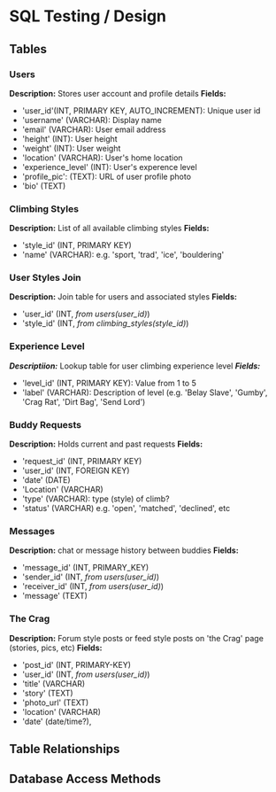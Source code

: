 # SQL Testing / Design


## Tables


### Users
**Description:** Stores user account and profile details
**Fields:**
- 'user_id'(INT, PRIMARY KEY, AUTO_INCREMENT): Unique user id
- 'username' (VARCHAR): Display name
- 'email' (VARCHAR): User email address
- 'height' (INT): User height
- 'weight' (INT): User weight
- 'location' (VARCHAR): User's home location
- 'experience_level' (INT): User's experence level 
- 'profile_pic': (TEXT): URL of user profile photo
- 'bio' (TEXT)

### Climbing Styles
**Description:** List of all available climbing styles
**Fields:**
- 'style_id' (INT, PRIMARY KEY)
- 'name' (VARCHAR): e.g. 'sport, 'trad', 'ice', 'bouldering'

### User Styles Join
**Description:** Join table for users and associated styles
**Fields:**
- 'user_id' (INT, *from users(user_id)*)
- 'style_id' (INT, *from climbing_styles(style_id)*)

### Experience Level
***Descriptiion:*** Lookup table for user climbing experience level
***Fields:***
- 'level_id' (INT, PRIMARY KEY): Value from 1 to 5
- 'label' (VARCHAR): Description of level (e.g. 'Belay Slave', 'Gumby', 'Crag Rat', 'Dirt Bag', 'Send Lord')

### Buddy Requests
**Description:** Holds current and past requests 
**Fields:**
- 'request_id' (INT, PRIMARY KEY)
- 'user_id' (INT, FOREIGN KEY)
- 'date' (DATE)
- 'Location' (VARCHAR)
- 'type' (VARCHAR): type (style) of climb?
- 'status' (VARCHAR)    e.g. 'open', 'matched', 'declined', etc

### Messages
**Description:** chat or message history between buddies
**Fields:**
- 'message_id' (INT, PRIMARY_KEY)
- 'sender_id' (INT, *from users(user_id)*)
- 'receiver_id' (INT, *from users(user_id)*)
- 'message' (TEXT)

### The Crag
**Description:** Forum style posts or feed style posts on 'the Crag' page (stories, pics, etc)
**Fields:**
- 'post_id' (INT, PRIMARY-KEY)
- 'user_id' (INT, *from users(user_id)*)
- 'title' (VARCHAR)
- 'story' (TEXT)
- 'photo_url' (TEXT)
- 'location' (VARCHAR)
- 'date' (date/time?),

## Table Relationships

## Database Access Methods

